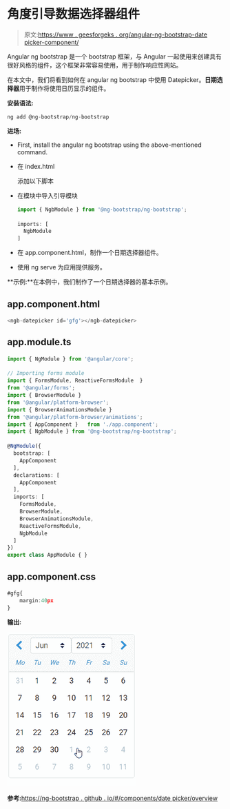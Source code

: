 # 角度引导数据选择器组件

> 原文:[https://www . geesforgeks . org/angular-ng-bootstrap-date picker-component/](https://www.geeksforgeeks.org/angular-ng-bootstrap-datepicker-component/)

Angular ng bootstrap 是一个 bootstrap 框架，与 Angular 一起使用来创建具有很好风格的组件，这个框架非常容易使用，用于制作响应性网站。

在本文中，我们将看到如何在 angular ng bootstrap 中使用 Datepicker。**日期选择器**用于制作将使用日历显示的组件。

**安装语法:**

```ts
ng add @ng-bootstrap/ng-bootstrap
```

**进场:**

*   First, install the angular ng bootstrap using the above-mentioned command.

*   在 index.html

    > <link href="”https://maxcdn.bootstrapcdn.com/bootstrap/4.0.0/css/bootstrap.min.css”" rel="”stylesheet”">

    添加以下脚本
*   在模块中导入引导模块

    ```ts
    import { NgbModule } from '@ng-bootstrap/ng-bootstrap';

    imports: [
      NgbModule
    ]

    ```

*   在 app.component.html，制作一个日期选择器组件。
*   使用 ng serve 为应用提供服务。

**示例:**在本例中，我们制作了一个日期选择器的基本示例。

## app.component.html

```ts
<ngb-datepicker id='gfg'></ngb-datepicker>
```

## app.module.ts

```ts
import { NgModule } from '@angular/core';

// Importing forms module
import { FormsModule, ReactiveFormsModule  }
from '@angular/forms';
import { BrowserModule }
from '@angular/platform-browser';
import { BrowserAnimationsModule } 
from '@angular/platform-browser/animations';
import { AppComponent }   from './app.component';
import { NgbModule } from '@ng-bootstrap/ng-bootstrap';

@NgModule({
  bootstrap: [
    AppComponent
  ],
  declarations: [
    AppComponent
  ],
  imports: [
    FormsModule,
    BrowserModule,
    BrowserAnimationsModule,
    ReactiveFormsModule,
    NgbModule
  ]
})
export class AppModule { }
```

## app.component.css

```ts
#gfg{
    margin:40px
}
```

**输出:**

![](img/67614ab8f6dbf2773c54dc3dabb8c6bf.png)

**参考:**[https://ng-bootstrap . github . io/#/components/date picker/overview](https://ng-bootstrap.github.io/#/components/datepicker/overview)